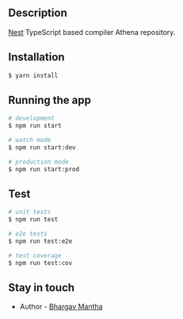 ## Description

[Nest](https://github.com/BhargavMantha/athena-compiler-1) TypeScript based compiler Athena repository.

## Installation

```bash
$ yarn install
```

## Running the app

```bash
# development
$ npm run start

# watch mode
$ npm run start:dev

# production mode
$ npm run start:prod
```

## Test

```bash
# unit tests
$ npm run test

# e2e tests
$ npm run test:e2e

# test coverage
$ npm run test:cov
```
## Stay in touch

- Author - [Bhargav Mantha](https://BhargavMantha.dev)
